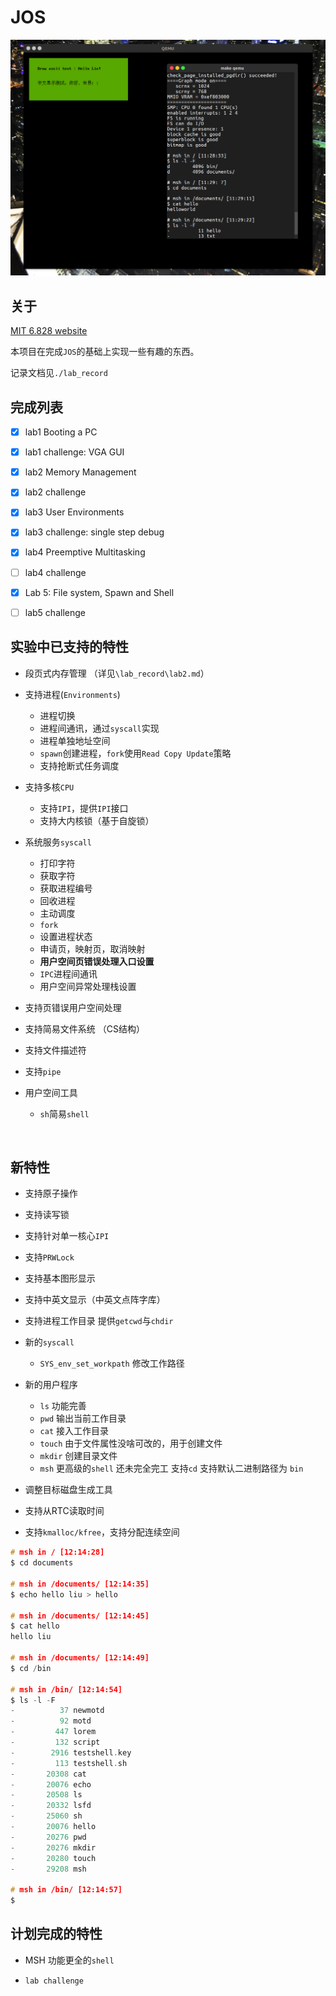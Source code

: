 # JOS

![](./documents/img/graph.png)



## 关于

[MIT 6.828 website](https://pdos.csail.mit.edu/6.828/2016/)

本项目在完成`JOS`的基础上实现一些有趣的东西。

记录文档见`./lab_record`



## 完成列表

- [x] lab1 Booting a PC
- [x] lab1 challenge: VGA GUI
- [x] lab2 Memory Management
- [x] lab2 challenge
- [x] lab3 User Environments
- [x] lab3 challenge: single step debug
- [x] lab4 Preemptive Multitasking
- [ ] lab4 challenge
- [x] Lab 5: File system, Spawn and Shell
- [ ] lab5 challenge




## 实验中已支持的特性

- 段页式内存管理 （详见`\lab_record\lab2.md`）
- 支持进程(`Environments`)
  - 进程切换
  - 进程间通讯，通过`syscall`实现
  - 进程单独地址空间
  - `spawn`创建进程，`fork`使用`Read Copy Update`策略
  - 支持抢断式任务调度
- 支持多核`CPU`
  - 支持`IPI`，提供`IPI`接口
  - 支持大内核锁（基于自旋锁）
- 系统服务`syscall`
  - 打印字符
  - 获取字符
  - 获取进程编号
  - 回收进程
  - 主动调度
  - `fork`
  - 设置进程状态
  - 申请页，映射页，取消映射
  - **用户空间页错误处理入口设置**
  - `IPC`进程间通讯
  - 用户空间异常处理栈设置
- 支持页错误用户空间处理
- 支持简易文件系统 （CS结构）
- 支持文件描述符
- 支持`pipe`
- 用户空间工具
  - `sh`简易`shell`

  ​




## 新特性

- 支持原子操作
- 支持读写锁
- 支持针对单一核心`IPI`
- 支持`PRWLock`
- 支持基本图形显示
- 支持中英文显示（中英文点阵字库）
- 支持进程工作目录 提供`getcwd`与`chdir`
- 新的`syscall`

  - `SYS_env_set_workpath` 修改工作路径
- 新的用户程序

  - `ls` 功能完善
  - `pwd` 输出当前工作目录
  - `cat` 接入工作目录
  - `touch` 由于文件属性没啥可改的，用于创建文件
  - `mkdir` 创建目录文件
  - `msh` 更高级的`shell` 还未完全完工 支持`cd` 支持默认二进制路径为 `bin`
- 调整目标磁盘生成工具
- 支持从RTC读取时间
- 支持`kmalloc/kfree`，支持分配连续空间




```c
# msh in / [12:14:28]
$ cd documents

# msh in /documents/ [12:14:35]
$ echo hello liu > hello

# msh in /documents/ [12:14:45]
$ cat hello
hello liu

# msh in /documents/ [12:14:49]
$ cd /bin

# msh in /bin/ [12:14:54]
$ ls -l -F
-          37 newmotd
-          92 motd
-         447 lorem
-         132 script
-        2916 testshell.key
-         113 testshell.sh
-       20308 cat
-       20076 echo
-       20508 ls
-       20332 lsfd
-       25060 sh
-       20076 hello
-       20276 pwd
-       20276 mkdir
-       20280 touch
-       29208 msh

# msh in /bin/ [12:14:57]
$ 
```

## 计划完成的特性

- MSH 功能更全的`shell`

- `lab challenge`